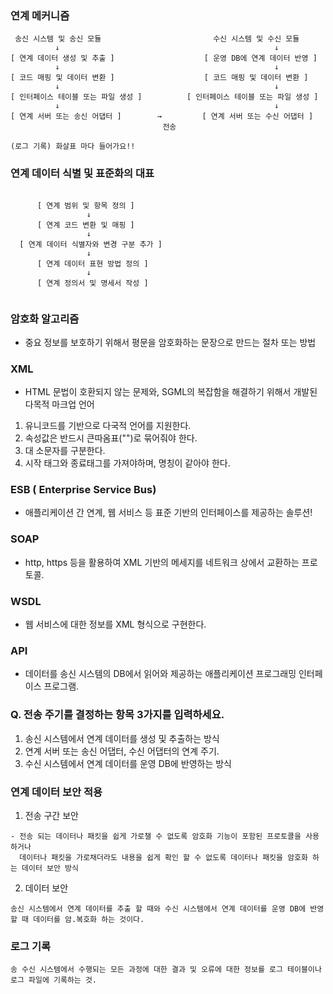 ### 연계 메커니즘 

```
 송신 시스템 및 송신 모듈                         수신 시스템 및 수신 모듈
          ↓                                                ↓
[ 연계 데이터 생성 및 추출 ]                    [ 운영 DB에 연계 데이터 반영 ]
          ↓                                                ↓
[ 코드 매핑 및 데이터 변환 ]                    [ 코드 매핑 및 데이터 변환 ]
          ↓                                                ↓
[ 인터페이스 테이블 또는 파일 생성 ]          [ 인터페이스 테이블 또는 파일 생성 ]
          ↓                                                ↓
[ 연계 서버 또는 송신 어댑터 ]        →         [ 연계 서버 또는 수신 어댑터 ]
                                  전송

(로그 기록) 화살표 마다 들어가요!!

```

### 연계 데이터 식별 및 표준화의 대표

```

      [ 연계 범위 및 항목 정의 ]
                 ↓
      [ 연계 코드 변환 및 매핑 ]
                 ↓
  [ 연계 데이터 식별자와 변경 구분 추가 ]
                 ↓
      [ 연계 데이터 표현 방법 정의 ]
                 ↓
      [ 연계 정의서 및 명세서 작성 ]


```

### 암호화 알고리즘

- 중요 정보를 보호하기 위해서 평문을 암호화하는 문장으로 만드는 절차 또는 방법

### XML

- HTML 문법이 호환되지 않는 문제와, SGML의 복잡함을 해결하기 위해서 개발된 다목적 마크업 언어

1. 유니코드를 기반으로 다국적 언어를 지원한다.
2. 속성값은 반드시 큰따옴표("")로 묶어줘야 한다.
3. 대 소문자를 구분한다.
4. 시작 태그와 종료태그를 가져야하며, 명칭이 같아야 한다. 

### ESB ( Enterprise Service Bus)

- 애플리케이션 간 연계, 웹 서비스 등 표준 기반의 인터페이스를 제공하는 솔루션!

### SOAP 

- http, https 등을 활용하여 XML 기반의 메세지를 네트워크 상에서 교환하는 프로토콜.

### WSDL 

- 웹 서비스에 대한 정보를 XML 형식으로 구현한다.

### API

- 데이터를 송신 시스템의 DB에서 읽어와 제공하는 애플리케이션 프로그래밍 인터페이스 프로그램.

### Q. 전송 주기를 결정하는 항목 3가지를 입력하세요.

1. 송신 시스템에서 연계 데이터를 생성 및 추출하는 방식
2. 연계 서버 또는 송신 어댑터, 수신 어댑터의 연계 주기.
3. 수신 시스템에서 연계 데이터를 운영 DB에 반영하는 방식

### 연계 데이터 보안 적용

1. 전송 구간 보안

```
- 전송 되는 데이터나 패킷을 쉽게 가로챌 수 없도록 암호화 기능이 포함된 프로토콜을 사용하거나
  데이터나 패킷을 가로채더라도 내용을 쉽게 확인 할 수 없도록 데이터나 패킷을 암호화 하는 데이터 보안 방식 
```
2. 데이터 보안 

```
송신 시스템에서 연계 데이터를 추출 할 때와 수신 시스템에서 연계 데이터를 운영 DB에 반영할 때 데이터를 암.복호화 하는 것이다. 
```

### 로그 기록

```
송 수신 시스템에서 수행되는 모든 과정에 대한 결과 및 오류에 대한 정보를 로그 테이블이나 로그 파일에 기록하는 것. 
